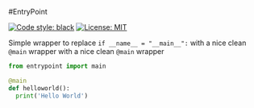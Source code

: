 #EntryPoint

[![Code style: black](https://img.shields.io/badge/code%20style-black-000000.svg)](https://github.com/psf/black)
[![License: MIT](https://img.shields.io/badge/License-MIT-yellow.svg)](https://opensource.org/licenses/MIT)

Simple wrapper to replace `if __name__ = "__main__":` with a nice clean `@main` wrapper with a nice clean `@main` wrapper

```python
from entrypoint import main

@main
def helloworld():
  print('Hello World')

```
